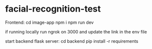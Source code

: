 # facial-recognition-test

Frontend:
cd image-app
npm i
npm run dev

if running locally run ngrok on 3000 and update the link in the env file

start backend flask server:
cd backend
pip install -r requirements

